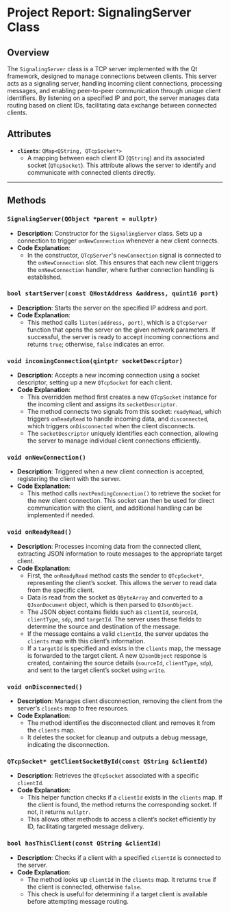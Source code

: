 # Project Report: SignalingServer Class

## Overview

The `SignalingServer` class is a TCP server implemented with the Qt framework, designed to manage connections between clients. This server acts as a signaling server, handling incoming client connections, processing messages, and enabling peer-to-peer communication through unique client identifiers. By listening on a specified IP and port, the server manages data routing based on client IDs, facilitating data exchange between connected clients.

## Attributes

- **`clients`**: `QMap<QString, QTcpSocket*>`
  - A mapping between each client ID (`QString`) and its associated socket (`QTcpSocket`). This attribute allows the server to identify and communicate with connected clients directly.

---

## Methods

### `SignalingServer(QObject *parent = nullptr)`

- **Description**: Constructor for the `SignalingServer` class. Sets up a connection to trigger `onNewConnection` whenever a new client connects.
- **Code Explanation**:
  - In the constructor, `QTcpServer`'s `newConnection` signal is connected to the `onNewConnection` slot. This ensures that each new client triggers the `onNewConnection` handler, where further connection handling is established.

### `bool startServer(const QHostAddress &address, quint16 port)`

- **Description**: Starts the server on the specified IP address and port.
- **Code Explanation**:
  - This method calls `listen(address, port)`, which is a `QTcpServer` function that opens the server on the given network parameters. If successful, the server is ready to accept incoming connections and returns `true`; otherwise, `false` indicates an error.

### `void incomingConnection(qintptr socketDescriptor)`

- **Description**: Accepts a new incoming connection using a socket descriptor, setting up a new `QTcpSocket` for each client.
- **Code Explanation**:
  - This overridden method first creates a new `QTcpSocket` instance for the incoming client and assigns its `socketDescriptor`.
  - The method connects two signals from this socket: `readyRead`, which triggers `onReadyRead` to handle incoming data, and `disconnected`, which triggers `onDisconnected` when the client disconnects.
  - The `socketDescriptor` uniquely identifies each connection, allowing the server to manage individual client connections efficiently.

### `void onNewConnection()`

- **Description**: Triggered when a new client connection is accepted, registering the client with the server.
- **Code Explanation**:
  - This method calls `nextPendingConnection()` to retrieve the socket for the new client connection. This socket can then be used for direct communication with the client, and additional handling can be implemented if needed.

### `void onReadyRead()`

- **Description**: Processes incoming data from the connected client, extracting JSON information to route messages to the appropriate target client.
- **Code Explanation**:
  - First, the `onReadyRead` method casts the sender to `QTcpSocket*`, representing the client’s socket. This allows the server to read data from the specific client.
  - Data is read from the socket as `QByteArray` and converted to a `QJsonDocument` object, which is then parsed to `QJsonObject`.
  - The JSON object contains fields such as `clientId`, `sourceId`, `clientType`, `sdp`, and `targetId`. The server uses these fields to determine the source and destination of the message.
  - If the message contains a valid `clientId`, the server updates the `clients` map with this client’s information.
  - If a `targetId` is specified and exists in the `clients` map, the message is forwarded to the target client. A new `QJsonObject` response is created, containing the source details (`sourceId`, `clientType`, `sdp`), and sent to the target client’s socket using `write`.

### `void onDisconnected()`

- **Description**: Manages client disconnection, removing the client from the server’s `clients` map to free resources.
- **Code Explanation**:
  - The method identifies the disconnected client and removes it from the `clients` map.
  - It deletes the socket for cleanup and outputs a debug message, indicating the disconnection.

### `QTcpSocket* getClientSocketById(const QString &clientId)`

- **Description**: Retrieves the `QTcpSocket` associated with a specific `clientId`.
- **Code Explanation**:
  - This helper function checks if a `clientId` exists in the `clients` map. If the client is found, the method returns the corresponding socket. If not, it returns `nullptr`.
  - This allows other methods to access a client’s socket efficiently by ID, facilitating targeted message delivery.

### `bool hasThisClient(const QString &clientId)`

- **Description**: Checks if a client with a specified `clientId` is connected to the server.
- **Code Explanation**:
  - The method looks up `clientId` in the `clients` map. It returns `true` if the client is connected, otherwise `false`.
  - This check is useful for determining if a target client is available before attempting message routing.
